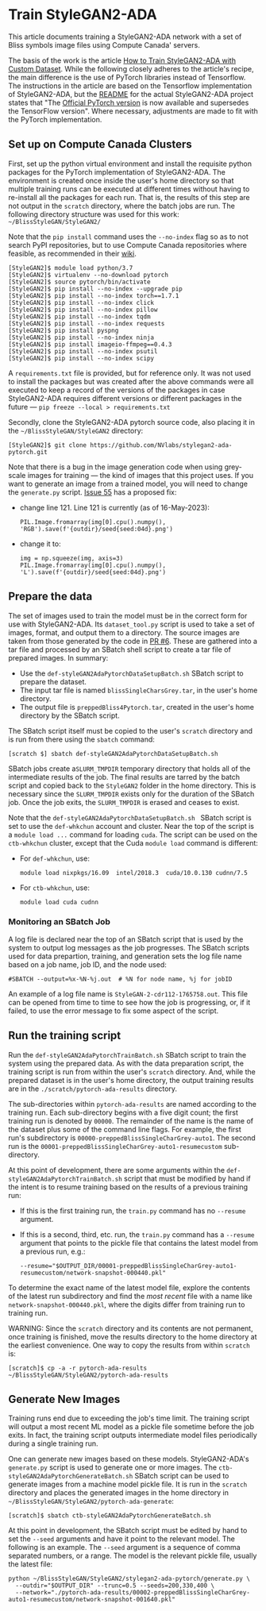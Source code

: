 # Train StyleGAN2-ADA
This article documents training a StyleGAN2-ADA network with a set of Bliss symbols image files using Compute Canada' servers.

The basis of the work is the article [How to Train StyleGAN2-ADA with Custom Dataset](https://towardsdatascience.com/how-to-train-stylegan2-ada-with-custom-dataset-dc268ff70544).  While the following closely adheres to the article's recipe, the main difference is the use of PyTorch libraries instead of Tensorflow.  The instructions in the article are based on the Tensorflow implementation of StyleGAN2-ADA, but the [README](https://github.com/NVlabs/stylegan2-ada#readme) for the actual StyleGAN2-ADA project states that "The [Official PyTorch version](https://github.com/NVlabs/stylegan2-ada-pytorch) is now available and supersedes the TensorFlow version".  Where necessary, adjustments are made to fit with the PyTorch implementation.

## Set up on Compute Canada Clusters
First, set up the python virtual environment and install the requisite python packages for the PyTorch implementation of StyleGAN2-ADA.  The environment is created once inside the user's home directory so that multiple training runs can be executed at different times without having to re-install all the packages for each run.  That is, the results of this step are not output in the `scratch` directory, where the batch jobs are run.  The following directory structure was used for this work:  `~/BlissStyleGAN/StyleGAN2/`

Note that the `pip install` command uses the `--no-index` flag so as to not search PyPI repositories, but to use Compute Canada repositories where feasible, as recommended in their [wiki](https://docs.alliancecan.ca/wiki/Python#Installing_packages).

```
[StyleGAN2]$ module load python/3.7
[StyleGAN2]$ virtualenv --no-download pytorch
[StyleGAN2]$ source pytorch/bin/activate
[StyleGAN2]$ pip install --no-index --upgrade pip
[StyleGAN2]$ pip install --no-index torch==1.7.1
[StyleGAN2]$ pip install --no-index click
[StyleGAN2]$ pip install --no-index pillow
[StyleGAN2]$ pip install --no-index tqdm
[StyleGAN2]$ pip install --no-index requests
[StyleGAN2]$ pip install pyspng
[StyleGAN2]$ pip install --no-index ninja
[StyleGAN2]$ pip install imageio-ffmpeg==0.4.3
[StyleGAN2]$ pip install --no-index psutil
[StyleGAN2]$ pip install --no-index scipy
```

A `requirements.txt` file is provided, but for reference only.  It was not used to install the packages but was created after the above commands were all executed to keep a record of the versions of the packages in case StyleGAN2-ADA requires different versions or different packages in the future &mdash; `pip freeze --local > requirements.txt`

Secondly, clone the StyleGAN2-ADA pytorch source code, also placing it in the `~/BlissStyleGAN/StyleGAN2` directory:

```
[StyleGAN2]$ git clone https://github.com/NVlabs/stylegan2-ada-pytorch.git
```

Note that there is a bug in the image generation code when using grey-scale images for training &mdash; the kind of images that this project uses.  If you want to generate an image from a trained model, you will need to change the `generate.py` script.  [Issue 55](https://github.com/NVlabs/stylegan2-ada-pytorch/issues/55) has a proposed fix:

  - change line 121.  Line 121 is currently (as of 16-May-2023):

    ```
    PIL.Image.fromarray(img[0].cpu().numpy(), 'RGB').save(f'{outdir}/seed{seed:04d}.png')
    ```
  - change it to:

    ```
    img = np.squeeze(img, axis=3)
    PIL.Image.fromarray(img[0].cpu().numpy(), 'L').save(f'{outdir}/seed{seed:04d}.png')
    ```

## Prepare the data
The set of images used to train the model must be in the correct form for use with StyleGAN2-ADA.  Its `dataset_tool.py` script is used to take a set of images, format, and output them to a directory.  The source images are taken from those generated by the code in [PR #6](https://github.com/inclusive-design/baby-bliss-bot/pull/6).  These are gathered into a tar file and processed by an SBatch shell script to create a tar file of prepared images.  In summary:

  - Use the `def-styleGAN2AdaPytorchDataSetupBatch.sh` SBatch script to prepare the dataset.
  - The input tar file is named `blissSingleCharsGrey.tar`, in the user's home directory.
  - The output file is `preppedBliss4Pytorch.tar`, created in the user's home directory by the SBatch script.

The SBatch script itself must be copied to the user's `scratch` directory and is run from there using the `sbatch` command:

```
[scratch $] sbatch def-styleGAN2AdaPytorchDataSetupBatch.sh
```

SBatch jobs create a`SLURM_TMPDIR` temporary directory that holds all of the intermediate results of the job.  The final results are tarred by the batch script and copied back to the `StyleGAN2` folder in the home directory.  This is necessary since the `SLURM_TMPDIR` exists only for the duration of the SBatch job.  Once the job exits, the `SLURM_TMPDIR` is erased and ceases to exist.

Note that the `def-styleGAN2AdaPytorchDataSetupBatch.sh ` SBatch script is set to use the `def-whkchun` account and cluster.  Near the top of the script is a `module load ...` command for loading `cuda`.  The script can be used on the `ctb-whkchun` cluster, except that the Cuda `module load` command is different:

  - For `def-whkchun`, use:

    ```
    module load nixpkgs/16.09  intel/2018.3  cuda/10.0.130 cudnn/7.5
    ```
  - For `ctb-whkchun`, use:
    
    ```
    module load cuda cudnn
    ``` 

### Monitoring an SBatch Job
A log file is declared near the top of an SBatch script that is used by the system to output log messages as the job progresses.  The SBatch scripts used for data prepartion, training, and generation sets the log file name based on a job name, job ID, and the node used:

```
#SBATCH --output=%x-%N-%j.out  # %N for node name, %j for jobID
```

An example of a log file name is `StyleGAN-2-cdr112-1765758.out`.  This file can be opened from time to time to see how the job is progressing, or, if it failed, to use the error message to fix some aspect of the script.

## Run the training script

Run the `def-styleGAN2AdaPytorchTrainBatch.sh` SBatch script to train the system using the prepared data. As with the data preparation script, the training script is run from within the user's `scratch` directory.  And, while the prepared dataset is in the user's home directory, the output training results are in the `./scratch/pytorch-ada-results` directory.

The sub-directories within `pytorch-ada-results` are named according to the training run. Each sub-directory begins with a five digit count; the first training run is denoted by `00000`.  The remainder of the name is the name of the dataset plus some of the command line flags.  For example, the first run's subdirectory is `00000-preppedBlissSingleCharGrey-auto1`.  The second run is the `00001-preppedBlissSingleCharGrey-auto1-resumecustom` sub-directory.

At this point of development, there are some arguments within the `def-styleGAN2AdaPytorchTrainBatch.sh` script that must be modified by hand if the intent is to resume training based on the results of a previous training run:

  - If this is the first training run, the `train.py` command has no `--resume` argument.
  - If this is a second, third, etc. run, the `train.py` command has a `--resume` argument that points to the pickle file that contains the latest model from a previous run, e.g.:

    ```
    --resume="$OUTPUT_DIR/00001-preppedBlissSingleCharGrey-auto1-resumecustom/network-snapshot-000440.pkl"
    ```

To determine the exact name of the latest model file, explore the contents of the latest run subdirectory and find the <em>most recent</em> file with a name like `network-snapshot-000440.pkl`, where the digits differ from training run to training run.

WARNING:  Since the `scratch` directory and its contents are not permanent, once training is finished, move the results directory to the home directory at the earliest convenience.  One way to copy the results from within `scratch` is:

```
[scratch]$ cp -a -r pytorch-ada-results ~/BlissStyleGAN/StyleGAN2/pytorch-ada-results
```

## Generate New Images

Training runs end due to exceeding the job's time limit.  The training script will output a most recent ML model as a pickle file sometime before the job exits.  In fact, the training script outputs intermediate model files periodically during a single training run.

One can generate new images based on these models.  StyleGAN2-ADA's `generate.py` script is used to generate one or more images.  The `ctb-styleGAN2AdaPytorchGenerateBatch.sh` SBatch script can be used to generate images from a machine model pickle file.  It is run in the `scratch` directory and places the generated images in the home directory in `~/BlissStyleGAN/StyleGAN2/pytorch-ada-generate`:

```
[scratch]$ sbatch ctb-styleGAN2AdaPytorchGenerateBatch.sh
```

At this point in development, the SBatch script must be edited by hand to set the `--seed` arguments and have it point to the relevant model.  The following is an example.  The `--seed` argument is a sequence of comma separated numbers, or a range.  The model is the relevant pickle file, usually the latest file:

```
python ~/BlissStyleGAN/StyleGAN2/stylegan2-ada-pytorch/generate.py \
  --outdir="$OUTPUT_DIR" --trunc=0.5 --seeds=200,330,400 \
  --network="./pytorch-ada-results/00002-preppedBlissSingleCharGrey-auto1-resumecustom/network-snapshot-001640.pkl"

